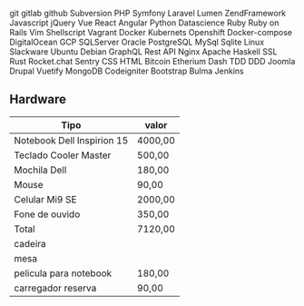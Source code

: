git
gitlab
github
Subversion
PHP
Symfony
Laravel
Lumen
ZendFramework
Javascript
jQuery
Vue
React
Angular
Python
Datascience
Ruby
Ruby on Rails
Vim
Shellscript
Vagrant
Docker
Kubernets
Openshift
Docker-compose
DigitalOcean
GCP
SQLServer
Oracle
PostgreSQL
MySql
Sqlite
Linux
Slackware
Ubuntu
Debian
GraphQL
Rest API
Nginx
Apache
Haskell
SSL
Rust
Rocket.chat
Sentry
CSS
HTML
Bitcoin
Etherium
Dash
TDD
DDD
Joomla
Drupal
Vuetify
MongoDB
Codeigniter
Bootstrap
Bulma
Jenkins



## Hardware
|Tipo|valor|
-----|-----|
|Notebook Dell Inspirion 15 | 4000,00 |  
|Teclado Cooler Master| 500,00  |
|Mochila Dell | 180,00  |
|Mouse | 90,00  |
|Celular Mi9 SE | 2000,00 | 
|Fone de ouvido | 350,00  |
| Total | 7120,00 |
|cadeira||
|mesa||
|pelicula para notebook| 180,00|
|carregador reserva|90,00|



